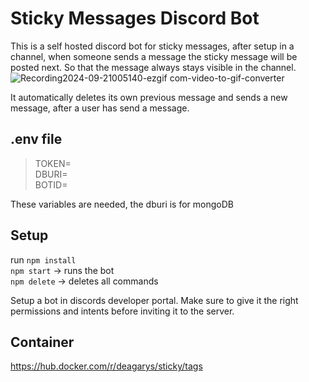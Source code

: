 # Sticky Messages Discord Bot
This is a self hosted discord bot for sticky messages, after setup in a channel, when someone sends a message the sticky message will be posted next. So that the message always stays visible in the channel.![Recording2024-09-21005140-ezgif com-video-to-gif-converter](https://github.com/user-attachments/assets/e0ac5b87-53b0-4f07-8b1f-3eeda40a1050) 

It automatically deletes its own previous message and sends a new message, after a user has send a message.


## .env file
>TOKEN=\
>DBURI=\
>BOTID=

These variables are needed, the dburi is for mongoDB

## Setup
run `npm install`\
`npm start` -> runs the bot\
`npm delete` -> deletes all commands

Setup a bot in discords developer portal. Make sure to give it the right permissions and intents before inviting it to the server.

## Container
https://hub.docker.com/r/deagarys/sticky/tags
